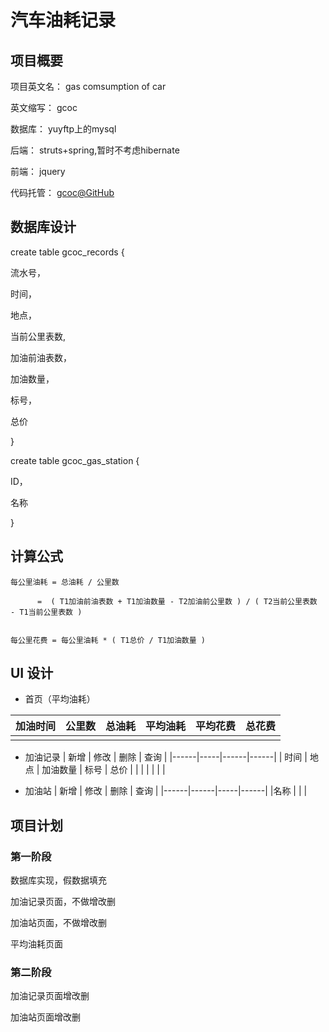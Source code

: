 # 汽车油耗记录

## 项目概要

项目英文名： gas comsumption of car

英文缩写： gcoc

数据库： yuyftp上的mysql

后端： struts+spring,暂时不考虑hibernate

前端： jquery

代码托管： [gcoc@GitHub](https://github.com/ityuhui/gcoc)

## 数据库设计

create table gcoc_records {

流水号，
	
时间，

地点，

当前公里表数,

加油前油表数，

加油数量，

标号，

总价

}

create table gcoc_gas_station {

ID，

名称

}


## 计算公式

	每公里油耗 = 总油耗 / 公里数

          =  ( T1加油前油表数 + T1加油数量 - T2加油前公里数 ) / ( T2当前公里表数 - T1当前公里表数 ) 


	每公里花费 = 每公里油耗 * ( T1总价 / T1加油数量 )


## UI 设计

- 首页（平均油耗）

| 加油时间 | 公里数 | 总油耗 | 平均油耗 | 平均花费 | 总花费 |
|----------|-------|-------|----------|----------|--------|
|          |       |       |          |          |        |

- 加油记录
| 新增 | 修改 | 删除 | 查询 |
|------|-----|------|------|
| 时间 | 地点 | 加油数量 | 标号 | 总价 |
|      |      |         |      |      |

- 加油站
| 新增 | 修改 | 删除 | 查询 |
|------|------|-----|------|
|名称  |
|      |

## 项目计划

### 第一阶段

数据库实现，假数据填充

加油记录页面，不做增改删

加油站页面，不做增改删

平均油耗页面

### 第二阶段

加油记录页面增改删

加油站页面增改删


